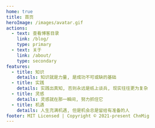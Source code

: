 ```yaml
---
home: true
title: 首页
heroImage: /images/avatar.gif
actions:
  - text: 查看博客目录
    link: /blog/
    type: primary
  - text: 关于
    link: /about/
    type: secondary
features:
  - title: 知识
    details: 知识就是力量, 是成功不可或缺的基础
  - title: 实践
    details: 实践出真知, 否则永远是纸上谈兵, 现实往往更为复杂
  - title: 灵感
    details: 灵感就在那一瞬间, 努力抓住它
  - title: 机遇
    details: 人生充满机遇, 但是机会总是留给有准备的人
footer: MIT Licensed | Copyright © 2021-present ChnMig
---
```

